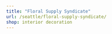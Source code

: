 ```yaml
---
title: "Floral Supply Syndicate"
url: /seattle/floral-supply-syndicate/
shop: interior decoration
---
```

